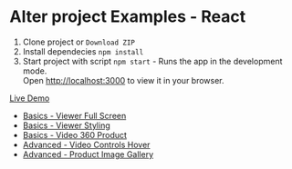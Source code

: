 # Alter project Examples - React

1. Clone project or `Download ZIP`
2. Install dependecies `npm install`
3. Start project with script `npm start` - Runs the app in the development mode.\
   Open [http://localhost:3000](http://localhost:3000) to view it in your browser.

[Live Demo](https://alterproduct.github.io/examples-react)

- [Basics - Viewer Full Screen](https://alterproduct.github.io/examples-react/#/basics-viewer-full-screen)
- [Basics - Viewer Styling](https://alterproduct.github.io/examples-react/#/basics-viewer-styling)
- [Basics - Video 360 Product](https://alterproduct.github.io/examples-react/#/basics-video-360-product-loop)
- [Advanced - Video Controls Hover](https://alterproduct.github.io/examples-react/#/advanced-video-controls-hover)
- [Advanced - Product Image Gallery](https://alterproduct.github.io/examples-react/#/advanced-product-image-gallery)
